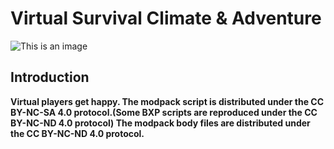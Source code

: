 # Virtual Survival Climate & Adventure
![This is an image](https://cf.way2muchnoise.eu/full_511527_downloads.svg)
## Introduction  
**Virtual players get happy.
The modpack script is distributed under the CC BY-NC-SA 4.0 protocol.(Some BXP scripts are reproduced under the CC BY-NC-ND 4.0 protocol)
The modpack body files are distributed under the CC BY-NC-ND 4.0 protocol.**
